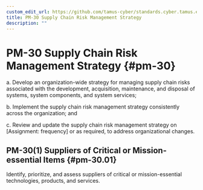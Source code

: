 ```yaml
---
custom_edit_url: https://github.com/tamus-cyber/standards.cyber.tamus.edu/tree/main/content/tamus.edu/TAMUS_profile.xml
title: PM-30 Supply Chain Risk Management Strategy
description: ""
---
```


# PM-30 Supply Chain Risk Management Strategy {#pm-30}

a. Develop an organization-wide strategy for managing supply chain risks associated with the development, acquisition, maintenance, and disposal of systems, system components, and system services;

b. Implement the supply chain risk management strategy consistently across the organization; and

c. Review and update the supply chain risk management strategy on [Assignment: frequency] or as required, to address organizational changes.

## PM-30(1) Suppliers of Critical or Mission-essential Items {#pm-30.01}

Identify, prioritize, and assess suppliers of critical or mission-essential technologies, products, and services.

